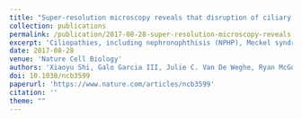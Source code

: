```yaml
---
title: "Super-resolution microscopy reveals that disruption of ciliary transition-zone architecture causes Joubert syndrome"
collection: publications
permalink: /publication/2017-08-28-super-resolution-microscopy-reveals
excerpt: 'Ciliopathies, including nephronophthisis (NPHP), Meckel syndrome (MKS) and Joubert syndrome (JBTS), can be caused by mutations affecting components of the transition zone, a domain near the base of the cilium that controls the protein composition of its membrane. We defined the three-dimensional arrangement of key proteins in the transition zone using two-colour stochastic optical reconstruction microscopy (STORM). '
date: 2017-08-28
venue: 'Nature Cell Biology'
authors: 'Xiaoyu Shi, Galo Garcia III, Julie C. Van De Weghe, Ryan McGorty, Gregory J. Pazour, Dan Doherty, Bo Huang, Jeremy F. Reiter'
doi: 10.1038/ncb3599
paperurl: 'https://www.nature.com/articles/ncb3599'
citation: ''
theme: ""
---
```

